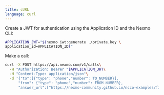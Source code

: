 ```yaml
---
title: cURL
language: curl
---
```


Create a JWT for authentication using the Application ID and the Nexmo CLI:

```bash
APPLICATION_JWT="$(nexmo jwt:generate ./private.key \
application_id=APPLICATION_ID)"
```

Make a call:

```bash
curl -X POST https://api.nexmo.com/v1/calls\
  -H "Authorization: Bearer "$APPLICATION_JWT\
  -H "Content-Type: application/json"\
  -d '{"to":[{"type": "phone","number": TO_NUMBER}],
      "from": {"type": "phone","number": FROM_NUMBER},
      "answer_url":["https://nexmo-community.github.io/ncco-examples/first_call_talk.json"]}'
```
